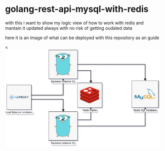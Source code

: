 # golang-rest-api-mysql-with-redis
 
 with this i want to show my logic view of how 
 to work with redis and mantain it updated always
 with no risk of getting oudated data

 here it is an image of what can be deployed with this repository as an guide

 <![image](https://github.com/sembh1998/golang-rest-api-mysql-with-redis/blob/main/readme.images/docker-compose-to-show-my-logic.png) 
